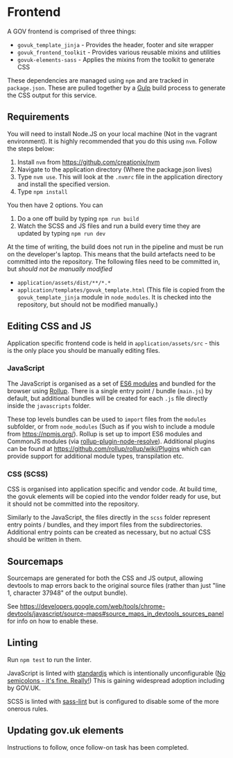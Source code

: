 # Frontend

A GOV frontend is comprised of three things:

- `govuk_template_jinja` - Provides the header, footer and site wrapper
- `govuk_frontend_toolkit` - Provides various reusable mixins and utilities
- `govuk-elements-sass` - Applies the mixins from the toolkit to generate CSS

These dependencies are managed using `npm` and are tracked in `package.json`. These are pulled together by a [Gulp](http://gulpjs.com/) build process to generate the CSS output for this service.

## Requirements

You will need to install Node.JS on your local machine (Not in the vagrant environment). It is highly recommended that you do this using `nvm`. Follow the steps below:

1. Install `nvm` from https://github.com/creationix/nvm
2. Navigate to the application directory (Where the package.json lives)
3. Type `nvm use`. This will look at the `.nvmrc` file in the application directory and install the specified version.
4. Type `npm install`

You then have 2 options. You can

1. Do a one off build by typing `npm run build`
2. Watch the SCSS and JS files and run a build every time they are updated by typing `npm run dev`

At the time of writing, the build does not run in the pipeline and must be run on the developer's laptop. This means that the build artefacts need to be committed into the repository. The following files need to be committed in, but _should not be manually modified_

- `application/assets/dist/**/*.*`
- `application/templates/govuk_template.html` (This file is copied from the `govuk_template_jinja` module in `node_modules`. It is checked into the repository, but should not be modified manually.)

## Editing CSS and JS

Application specific frontend code is held in `application/assets/src` - this is the only place you should be manually editing files.

### JavaScript

The JavaScript is organised as a set of [ES6 modules](https://developer.mozilla.org/en-US/docs/Web/JavaScript/Reference/Statements/import) and bundled for the browser using [Rollup](https://github.com/rollup/rollup). There is a single entry point / bundle (`main.js`) by default, but additional bundles will be created for each `.js` file directly inside the `javascripts` folder.

These top levels bundles can be used to `import` files from the `modules` subfolder, or from `node_modules` (Such as if you wish to include a module from https://npmjs.org/). Rollup is set up to import ES6 modules and CommonJS modules (via [rollup-plugin-node-resolve](https://github.com/rollup/rollup-plugin-node-resolve)). Additional plugins can be found at https://github.com/rollup/rollup/wiki/Plugins which can provide support for additional module types, transpilation etc.

### CSS (SCSS)

CSS is organised into application specific and vendor code. At build time, the govuk elements will be copied into the vendor folder ready for use, but it should not be committed into the repository.

Similarly to the JavaScript, the files directly in the `scss` folder represent entry points / bundles, and they import files from the subdirectories. Additional entry points can be created as necessary, but no actual CSS should be written in them.

## Sourcemaps

Sourcemaps are generated for both the CSS and JS output, allowing devtools to map errors back to the original source files (rather than just "line 1, character 37948" of the output bundle).

See https://developers.google.com/web/tools/chrome-devtools/javascript/source-maps#source_maps_in_devtools_sources_panel for info on how to enable these.

## Linting

Run `npm test` to run the linter.

JavaScript is linted with [standardjs](http://standardjs.com/) which is intentionally unconfigurable ([No semicolons - it's fine. Really!](https://github.com/feross/standard#the-rules)) This is gaining widespread adoption including by GOV.UK.

SCSS is linted with [sass-lint](https://github.com/sasstools/sass-lint) but is configured to disable some of the more onerous rules.

## Updating gov.uk elements

Instructions to follow, once follow-on task has been completed.
